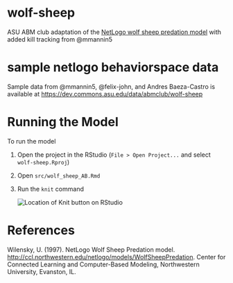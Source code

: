 # wolf-sheep
ASU ABM club adaptation of the [NetLogo wolf sheep predation model](http://ccl.northwestern.edu/netlogo/models/WolfSheepPredation) with added kill tracking from @mmannin5

# sample netlogo behaviorspace data
Sample data from @mmannin5, @felix-john, and Andres Baeza-Castro is available at https://dev.commons.asu.edu/data/abmclub/wolf-sheep 

# Running the Model

To run the model

1. Open the project in the RStudio (`File > Open Project...` and select `wolf-sheep.Rproj`)
2. Open `src/wolf_sheep_AB.Rmd`
3. Run the `knit` command

   ![Location of Knit button on RStudio](https://github.com/comses/wolf-sheep/tree/master/images/knit.png "RStudio knit")


# References
Wilensky, U. (1997). NetLogo Wolf Sheep Predation model. http://ccl.northwestern.edu/netlogo/models/WolfSheepPredation.
Center for Connected Learning and Computer-Based Modeling, Northwestern University, Evanston, IL.
